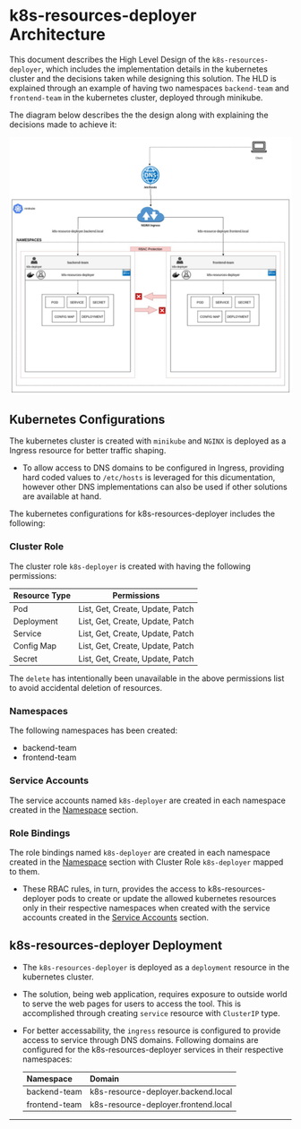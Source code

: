 # k8s-resources-deployer Architecture
This document describes the High Level Design of the `k8s-resources-deployer`, which includes the implementation details in the kubernetes cluster and the decisions taken while designing this solution. The HLD is explained through an example of having two namespaces `backend-team` and `frontend-team` in the kubernetes cluster, deployed through minikube.

The diagram below describes the the design along with explaining the decisions made to achieve it:

![current-infra](diagrams/hld.jpg)

## Kubernetes Configurations
The kubernetes cluster is created with `minikube` and `NGINX` is deployed as a Ingress resource for better traffic shaping.

  - To allow access to DNS domains to be configured in Ingress, providing hard coded values to `/etc/hosts` is leveraged for this dicumentation, however other DNS implementations can also be used if other solutions are available at hand. 

The kubernetes configurations for k8s-resources-deployer includes the following:

### Cluster Role
The cluster role `k8s-deployer` is created with having the following permissions:

| **Resource Type** |**Permissions**                   |
|-------------------|----------------------------------|
| Pod               | List, Get, Create, Update, Patch |
| Deployment        | List, Get, Create, Update, Patch |
| Service           | List, Get, Create, Update, Patch |
| Config Map        | List, Get, Create, Update, Patch |
| Secret            | List, Get, Create, Update, Patch |

The `delete` has intentionally been unavailable in the above permissions list to avoid accidental deletion of resources.

### Namespaces
The following namespaces has been created:
- backend-team
- frontend-team

### Service Accounts
The service accounts named `k8s-deployer` are created in each namespace created in the [Namespace](#Namespaces) section.

### Role Bindings
The role bindings named `k8s-deployer` are created in each namespace created in the [Namespace](#Namespaces) section with Cluster Role `k8s-deployer` mapped to them. 
  - These RBAC rules, in turn, provides the access to k8s-resources-deployer pods to create or update the allowed kubernetes resources only in their respective namespaces when created with the service accounts created in the [Service Accounts](#Service-Accounts) section.

## k8s-resources-deployer Deployment
- The `k8s-resources-deployer` is deployed as a `deployment` resource in the kubernetes cluster. 

- The solution, being web application, requires exposure to outside world to serve the web pages for users to access the tool. This is accomplished through creating `service` resource with `ClusterIP` type.

- For better accessability, the `ingress` resource is configured to provide access to service through DNS domains. Following domains are configured for the k8s-resources-deployer services in their respective namespaces:

  | **Namespace**     |**Domain**                             |
  |-------------------|---------------------------------------|
  | backend-team      | k8s-resource-deployer.backend.local   |
  | frontend-team     | k8s-resource-deployer.frontend.local  |

---